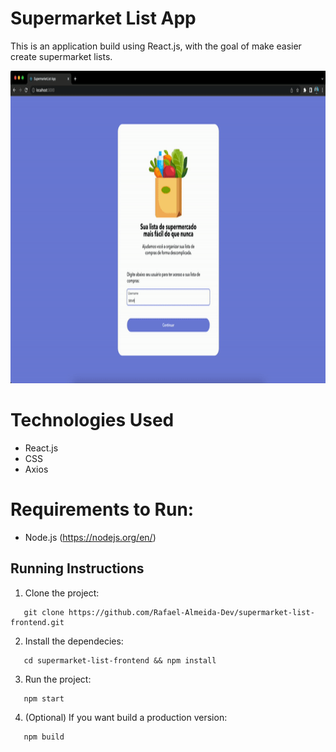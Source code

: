 # Supermarket List App

This is an application build using React.js, with the goal of make easier create supermarket lists.

<p>
<img height="500" src="https://github.com/Rafael-Almeida-Dev/supermarket-list-frontend/blob/master/public/images/demo.gif"/>
</p>

# Technologies Used

- React.js
- CSS
- Axios

# Requirements to Run:

- Node.js (https://nodejs.org/en/)

## Running Instructions

1. Clone the project:

```
   git clone https://github.com/Rafael-Almeida-Dev/supermarket-list-frontend.git
```

2. Install the dependecies:

```
   cd supermarket-list-frontend && npm install
```

3. Run the project:

```
   npm start
```

4. (Optional) If you want build a production version:

```
   npm build
```

